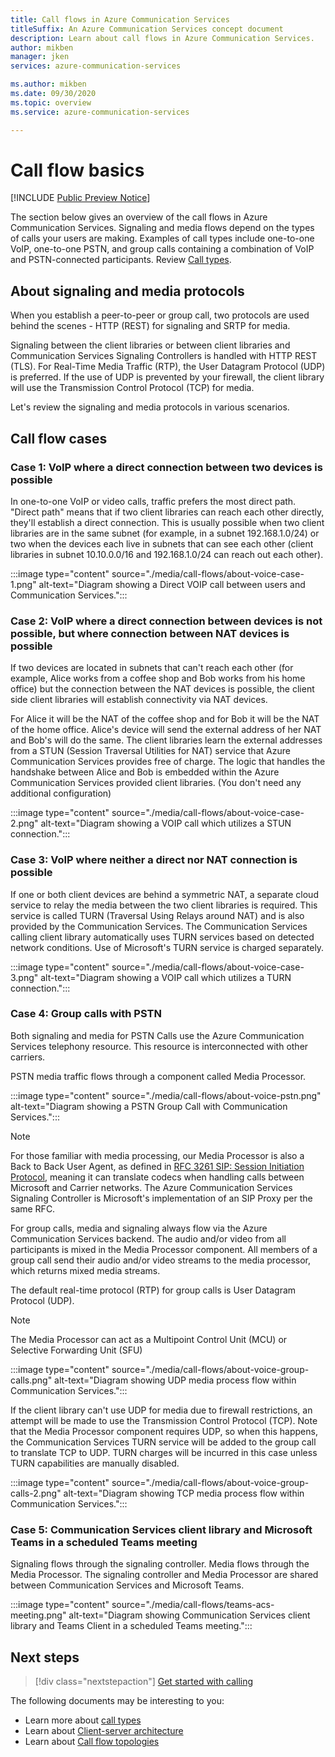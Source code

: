 ```yaml
---
title: Call flows in Azure Communication Services
titleSuffix: An Azure Communication Services concept document
description: Learn about call flows in Azure Communication Services.
author: mikben
manager: jken
services: azure-communication-services

ms.author: mikben
ms.date: 09/30/2020
ms.topic: overview
ms.service: azure-communication-services

---
```

# Call flow basics

[!INCLUDE [Public Preview Notice](../includes/public-preview-include.md)]

The section below gives an overview of the call flows in Azure Communication Services. Signaling and media flows depend on the types of calls your users are making. Examples of call types include one-to-one VoIP, one-to-one PSTN, and group calls containing a combination of VoIP and PSTN-connected participants. Review [Call types](./voice-video-calling/about-call-types.md).

## About signaling and media protocols

When you establish a peer-to-peer or group call, two protocols are used behind the scenes - HTTP (REST) for signaling and SRTP for media. 

Signaling between the client libraries or between client libraries and Communication Services Signaling Controllers is handled with HTTP REST (TLS). For Real-Time Media Traffic (RTP), the User Datagram Protocol (UDP) is preferred. If the use of UDP is prevented by your firewall, the client library will use the Transmission Control Protocol (TCP) for media. 

Let's review the signaling and media protocols in various scenarios. 

## Call flow cases

### Case 1: VoIP where a direct connection between two devices is possible

In one-to-one VoIP or video calls, traffic prefers the most direct path. "Direct path" means that if two client libraries can reach each other directly, they'll establish a direct connection. This is usually possible when two client libraries are in the same subnet (for example, in a subnet 192.168.1.0/24) or two when the devices each live in subnets that can see each other (client libraries in subnet 10.10.0.0/16 and 192.168.1.0/24 can reach out each other).

:::image type="content" source="./media/call-flows/about-voice-case-1.png" alt-text="Diagram showing a Direct VOIP call between users and Communication Services.":::

### Case 2: VoIP where a direct connection between devices is not possible, but where connection between NAT devices is possible

If two devices are located in subnets that can't reach each other (for example, Alice works from a coffee shop and Bob works from his home office) but the connection between the NAT devices is possible, the client side client libraries will establish connectivity via NAT devices. 

For Alice it will be the NAT of the coffee shop and for Bob it will be the NAT of the home office. Alice's device will send the external address of her NAT and Bob's will do the same. The client libraries learn the external addresses from a STUN (Session Traversal Utilities for NAT) service that Azure Communication Services provides free of charge. The logic that handles the handshake between Alice and Bob is embedded within the Azure Communication Services provided client libraries. (You don't need any additional configuration)

:::image type="content" source="./media/call-flows/about-voice-case-2.png" alt-text="Diagram showing a VOIP call which utilizes a STUN connection.":::

### Case 3: VoIP where neither a direct nor NAT connection is possible

If one or both client devices are behind a symmetric NAT, a separate cloud service to relay the media between the two client libraries is required. This service is called TURN (Traversal Using Relays around NAT) and is also provided by the Communication Services. The Communication Services calling client library automatically uses TURN services based on detected network conditions. Use of Microsoft's TURN service is charged separately.

:::image type="content" source="./media/call-flows/about-voice-case-3.png" alt-text="Diagram showing a VOIP call which utilizes a TURN connection.":::
 
### Case 4: Group calls with PSTN

Both signaling and media for PSTN Calls use the Azure Communication Services telephony resource. This resource is interconnected with other carriers.

PSTN media traffic flows through a component called Media Processor.

:::image type="content" source="./media/call-flows/about-voice-pstn.png" alt-text="Diagram showing a PSTN Group Call with Communication Services.":::

> [!NOTE]
> For those familiar with media processing, our Media Processor is also a Back to Back User Agent, as defined in [RFC 3261 SIP: Session Initiation Protocol](https://tools.ietf.org/html/rfc3261), meaning it can translate codecs when handling calls between Microsoft and Carrier networks. The Azure Communication Services Signaling Controller is Microsoft's implementation of an SIP Proxy per the same RFC.

For group calls, media and signaling always flow via the Azure Communication Services backend. The audio and/or video from all participants is mixed in the Media Processor component. All members of a group call send their audio and/or video streams to the media processor, which returns mixed media streams.

The default real-time protocol (RTP) for group calls is User Datagram Protocol (UDP).

> [!NOTE]
> The Media Processor can act as a Multipoint Control Unit (MCU) or Selective Forwarding Unit (SFU)

:::image type="content" source="./media/call-flows/about-voice-group-calls.png" alt-text="Diagram showing UDP media process flow within Communication Services.":::

If the client library can't use UDP for media due to firewall restrictions, an attempt will be made to use the Transmission Control Protocol (TCP). Note that the Media Processor component requires UDP, so when this happens, the Communication Services TURN service will be added to the group call to translate TCP to UDP. TURN charges will be incurred in this case unless TURN capabilities are manually disabled.

:::image type="content" source="./media/call-flows/about-voice-group-calls-2.png" alt-text="Diagram showing TCP media process flow within Communication Services.":::

### Case 5: Communication Services client library and Microsoft Teams in a scheduled Teams meeting

Signaling flows through the signaling controller. Media flows through the Media Processor. The signaling controller and Media Processor are shared between Communication Services and Microsoft Teams. 

:::image type="content" source="./media/call-flows/teams-acs-meeting.png" alt-text="Diagram showing Communication Services client library and Teams Client in a scheduled Teams meeting.":::



## Next steps

> [!div class="nextstepaction"]
> [Get started with calling](../quickstarts/voice-video-calling/getting-started-with-calling.md)

The following documents may be interesting to you:

- Learn more about [call types](../concepts/voice-video-calling/about-call-types.md)
- Learn about [Client-server architecture](./client-and-server-architecture.md)
- Learn about [Call flow topologies](./detailed-call-flows.md)
